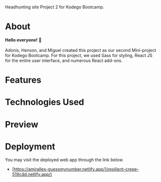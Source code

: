 Headhunting site Project 2 for Kodego Bootcamp.

# About

**Hello everyone!** 👋 <br/><br/>
Adonis, Henson, and Miguel created this project as our second Mini-project for Kodego Bootcamp. For this project, we used Sass for styling, React JS for the entire user interface, and numerous React add-ons.

# Features

# Technologies Used

# Preview

# Deployment

You may visit the deployed web app through the link below.

- [https://amiralles-guessmynumber.netlify.app/](resilient-crepe-519cdd.netlify.app/)
